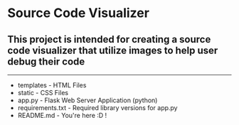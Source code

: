 # Source Code Visualizer
## This project is intended for creating a source code visualizer that utilize images to help user debug their code
-------------------------------------------------------------------------------------------------------------------

* templates - HTML Files
* static - CSS Files
* app.py - Flask Web Server Application (python)
* requirements.txt - Required library versions for app.py
* README.md - You're here :D !

